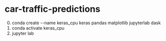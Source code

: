 # car-traffic-predictions
0. conda create --name keras_cpu keras pandas matplotlib jupyterlab dask
1. conda activate keras_cpu
2. jupyter lab